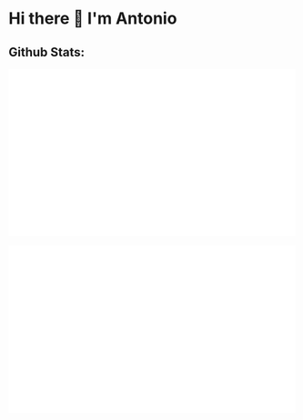 # Hi there 👋 I'm Antonio

<h2>Github Stats:</h2>
<div display="flex">
  <p display="inline"><img src="https://raw.githubusercontent.com/TheGrinch00/github-stats-transparent/8237b96e8db3bbb681a1182ac8bccd162f996625/generated/languages.svg"></p>
 <p display="inline"><img src="https://raw.githubusercontent.com/TheGrinch00/github-stats-transparent/8237b96e8db3bbb681a1182ac8bccd162f996625/generated/overview.svg"></p>
</div>
<h2><u></u></h2>
